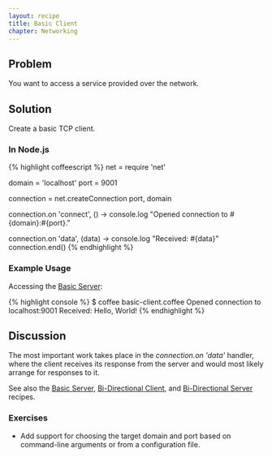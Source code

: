 ```yaml
---
layout: recipe
title: Basic Client
chapter: Networking
---
```

## Problem

You want to access a service provided over the network.

## Solution

Create a basic TCP client.

### In Node.js

{% highlight coffeescript %}
net = require 'net'

domain = 'localhost'
port = 9001

connection = net.createConnection port, domain

connection.on 'connect', () ->
	console.log "Opened connection to #{domain}:#{port}."

connection.on 'data', (data) ->
	console.log "Received: #{data}"
	connection.end()
{% endhighlight %}

### Example Usage

Accessing the [Basic Server](/chapters/networking/basic-server):

{% highlight console %}
$ coffee basic-client.coffee
Opened connection to localhost:9001
Received: Hello, World!
{% endhighlight %}

## Discussion

The most important work takes place in the _connection.on 'data'_ handler, where the client receives its response from the server and would most likely arrange for responses to it.

See also the [Basic Server](/chapters/networking/basic-server), [Bi-Directional Client](/chapters/networking/bi-directional-client), and [Bi-Directional Server](/chapters/networking/bi-directional-server) recipes.

### Exercises

* Add support for choosing the target domain and port based on command-line arguments or from a configuration file.
